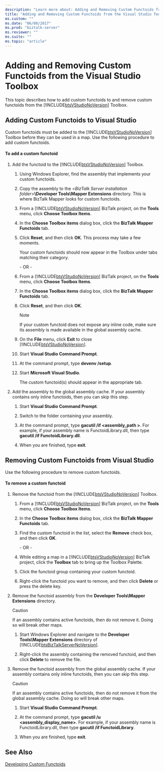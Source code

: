 ```yaml
---
description: "Learn more about: Adding and Removing Custom Functoids from the Visual Studio Toolbox"
title: "Adding and Removing Custom Functoids from the Visual Studio Toolbox"
ms.custom: ""
ms.date: "06/08/2017"
ms.prod: "biztalk-server"
ms.reviewer: ""
ms.suite: ""
ms.topic: "article"
---
```

# Adding and Removing Custom Functoids from the Visual Studio Toolbox
This topic describes how to add custom functoids to and remove custom functoids from the [!INCLUDE[btsVStudioNoVersion](../includes/btsvstudionoversion-md.md)] Toolbox.  
  
## Adding Custom Functoids to Visual Studio  
 Custom functoids must be added to the [!INCLUDE[btsVStudioNoVersion](../includes/btsvstudionoversion-md.md)] Toolbox before they can be used in a map. Use the following procedure to add custom functoids.  
  
#### To add a custom functoid  
  
1. Add the functoid to the [!INCLUDE[btsVStudioNoVersion](../includes/btsvstudionoversion-md.md)] Toolbox.  
  
   1. Using Windows Explorer, find the assembly that implements your custom functoids.  
  
   2. Copy the assembly to the \<*BizTalk Server installation folder*\>**\Developer Tools\Mapper Extensions** directory. This is where BizTalk Mapper looks for custom functoids.  
  
   3. From a [!INCLUDE[btsVStudioNoVersion](../includes/btsvstudionoversion-md.md)] BizTalk project, on the **Tools** menu, click **Choose Toolbox Items**.  
  
   4. In the **Choose Toolbox items** dialog box, click the **BizTalk Mapper Functoids** tab.  
  
   5. Click **Reset**, and then click **OK**. This process may take a few moments.  
  
       Your custom functoids should now appear in the Toolbox under tabs matching their category.  
  
      \- OR -  
  
   6. From a [!INCLUDE[btsVStudioNoVersion](../includes/btsvstudionoversion-md.md)] BizTalk project, on the **Tools** menu, click **Choose Toolbox Items**.  
  
   7. In the **Choose Toolbox items** dialog box, click the **BizTalk Mapper Functoids** tab.  
  
   8. Click **Reset**, and then click **OK**.  
  
      > [!NOTE]
      >  If your custom functoid does not expose any inline code, make sure its assembly is made available in the global assembly cache.  
  
   9. On the **File** menu, click **Exit** to close [!INCLUDE[btsVStudioNoVersion](../includes/btsvstudionoversion-md.md)].  
  
   10. Start **Visual Studio Command Prompt**.  
  
   11. At the command prompt, type **devenv /setup**.  
  
   12. Start **Microsoft Visual Studio**.  
  
        The custom functoid(s) should appear in the appropriate tab.  
  
2. Add the assembly to the global assembly cache. If your assembly contains only inline functoids, then you can skip this step.  
  
   1.  Start **Visual Studio Command Prompt**.  
  
   2.  Switch to the folder containing your assembly.  
  
   3.  At the command prompt, type **gacutil /if <assembly_path >**. For example, if your assembly name is FunctoidLibrary.dll, then type **gacutil /if FunctoidLibrary.dll**.  
  
   4.  When you are finished, type **exit**.  
  
## Removing Custom Functoids from Visual Studio  
 Use the following procedure to remove custom functoids.  
  
#### To remove a custom functoid  
  
1. Remove the functoid from the [!INCLUDE[btsVStudioNoVersion](../includes/btsvstudionoversion-md.md)] Toolbox.  
  
   1. From a [!INCLUDE[btsVStudioNoVersion](../includes/btsvstudionoversion-md.md)] BizTalk project, on the **Tools** menu, click **Choose Toolbox Items**.  
  
   2. In the **Choose Toolbox items** dialog box, click the **BizTalk Mapper Functoids** tab.  
  
   3. Find the custom functoid in the list, select the **Remove** check box, and then click **OK**.  
  
      \- OR -  
  
   4. While editing a map in a [!INCLUDE[btsVStudioNoVersion](../includes/btsvstudionoversion-md.md)] BizTalk project, click the **Toolbox** tab to bring up the Toolbox Palette.  
  
   5. Click the functoid group containing your custom functoid.  
  
   6. Right-click the functoid you want to remove, and then click **Delete** or press the delete key.  
  
2. Remove the functoid assembly from the **Developer Tools\Mapper Extensions** directory.  
  
   > [!CAUTION]
   >  If an assembly contains active functoids, then do not remove it. Doing so will break other maps.  
  
   1. Start Windows Explorer and navigate to the **Developer Tools\Mapper Extensions** directory of [!INCLUDE[btsBizTalkServerNoVersion](../includes/btsbiztalkservernoversion-md.md)].  
  
   2. Right-click the assembly containing the removed functoid, and then click **Delete** to remove the file.  
  
3. Remove the functoid assembly from the global assembly cache. If your assembly contains only inline functoids, then you can skip this step.  
  
   > [!CAUTION]
   >  If an assembly contains active functoids, then do not remove it from the global assembly cache. Doing so will break other maps.  
  
   1.  Start **Visual Studio Command Prompt**.  
  
   2.  At the command prompt, type **gacutil /u <assembly_display_name>**. For example, if your assembly name is FunctoidLibrary.dll, then type **gacutil /if FunctoidLibrary**.  
  
   3.  When you are finished, type **exit**.  
  
## See Also  
 [Developing Custom Functoids](../core/developing-custom-functoids.md)
